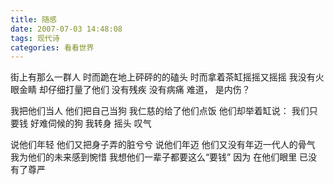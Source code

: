 ```yaml
---
title: 随感
date: 2007-07-03 14:48:08
tags: 现代诗
categories: 看看世界
---
```

街上有那么一群人
时而跪在地上砰砰的的磕头
时而拿着茶缸摇摇又摇摇
我没有火眼金睛
却仔细打量了他们
没有残疾
没有病痛
难道，
是内伤？
<!-- more -->
我把他们当人
他们把自己当狗
我仁慈的给了他们点饭
他们却举着缸说：
我们只要钱
好难伺候的狗
我转身
摇头
叹气

说他们年轻
他们又把身子弄的脏兮兮
说他们年迈
他们又没有年迈一代人的骨气
我为他们的未来感到惋惜
我想他们一辈子都要这么“要钱”
因为
在他们眼里
已没有了尊严